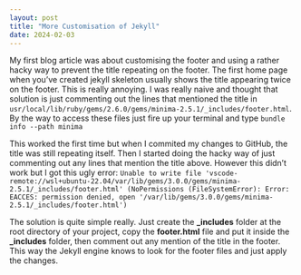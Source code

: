 ```yaml
---
layout: post
title: "More Customisation of Jekyll"
date: 2024-02-03
---
```

My first blog article was about customising the footer and using a rather hacky way to prevent the title repeating on the footer. The first home page when you’ve created jekyll skeleton usually shows the title appearing twice on the footer. This is really annoying. I was really naive and thought that solution is just commenting out the lines that mentioned the title in `usr/local/lib/ruby/gems/2.6.0/gems/minima-2.5.1/_includes/footer.html`. By the way to access these files just fire up your terminal and type `bundle info --path minima`

This worked the first time but when I commited my changes to GitHub, the title was still repeating itself. Then I started doing the hacky way of just commenting out any lines that mention the title above. However this didn’t work but I got this ugly error:  `Unable to write file 'vscode-remote://wsl+ubuntu-22.04/var/lib/gems/3.0.0/gems/minima-2.5.1/_includes/footer.html' (NoPermissions (FileSystemError): Error: EACCES: permission denied, open '/var/lib/gems/3.0.0/gems/minima-2.5.1/_includes/footer.html')`

The solution is quite simple really.  Just create the **_includes** folder at the root directory of your project,  copy the **footer.html** file and put it inside the **_includes** folder, then comment out any mention of the title in the footer. This way the Jekyll engine knows to look for the footer files and just apply the changes.